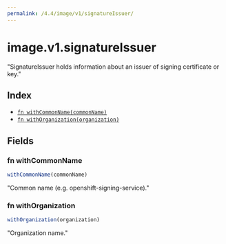 ```yaml
---
permalink: /4.4/image/v1/signatureIssuer/
---
```


# image.v1.signatureIssuer

"SignatureIssuer holds information about an issuer of signing certificate or key."

## Index

* [`fn withCommonName(commonName)`](#fn-withcommonname)
* [`fn withOrganization(organization)`](#fn-withorganization)

## Fields

### fn withCommonName

```ts
withCommonName(commonName)
```

"Common name (e.g. openshift-signing-service)."

### fn withOrganization

```ts
withOrganization(organization)
```

"Organization name."
